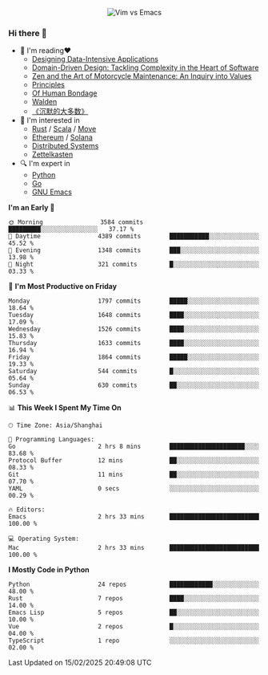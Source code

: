 <p align="center">
    <img src="https://gist.githubusercontent.com/coldnight/e696baffb094e71c96cb302118878eae/raw/40ea5053a6f66cc65f90f437e4173497da225958/banner.gif" alt="Vim vs Emacs" />
</p>

### Hi there 👋

- 📖 I'm reading❤️
    + [Designing Data-Intensive Applications](https://www.oreilly.com/library/view/designing-data-intensive-applications/9781491903063/)
    + [Domain-Driven Design: Tackling Complexity in the Heart of Software](https://www.dddcommunity.org/book/evans_2003/)
    + [Zen and the Art of Motorcycle Maintenance: An Inquiry into Values](https://en.wikipedia.org/wiki/Zen_and_the_Art_of_Motorcycle_Maintenance)
    + [Principles](https://www.principles.com/)
    + [Of Human Bondage](https://en.wikipedia.org/wiki/Of_Human_Bondage)
    + [Walden](https://en.wikipedia.org/wiki/Walden)
    + [《沉默的大多数》](https://en.wikipedia.org/wiki/Silent_majority)
- 🌱 I'm interested in
    + [Rust](https://www.rust-lang.org/) / [Scala](https://www.scala-lang.org/) / [Move](https://github.com/move-language/move/)
    + [Ethereum](https://ethereum.org/en/) / [Solana](https://solana.com/)
	+ [Distributed Systems](https://www.linuxzen.com/notes/topics/20200320174417_%E5%88%86%E5%B8%83%E5%BC%8F/)
	+ [Zettelkasten](https://www.linuxzen.com/notes/notes/20220120080920-slip_box/)
- 🔍 I'm expert in
    + [Python](https://www.python.org/)
    + [Go](https://go.dev/)
    + [GNU Emacs](https://www.gnu.org/software/emacs/)

<!--START_SECTION:waka-->
**I'm an Early 🐤** 

```text
🌞 Morning                3584 commits        █████████░░░░░░░░░░░░░░░░   37.17 % 
🌆 Daytime                4389 commits        ███████████░░░░░░░░░░░░░░   45.52 % 
🌃 Evening                1348 commits        ███░░░░░░░░░░░░░░░░░░░░░░   13.98 % 
🌙 Night                  321 commits         █░░░░░░░░░░░░░░░░░░░░░░░░   03.33 % 
```
📅 **I'm Most Productive on Friday** 

```text
Monday                   1797 commits        █████░░░░░░░░░░░░░░░░░░░░   18.64 % 
Tuesday                  1648 commits        ████░░░░░░░░░░░░░░░░░░░░░   17.09 % 
Wednesday                1526 commits        ████░░░░░░░░░░░░░░░░░░░░░   15.83 % 
Thursday                 1633 commits        ████░░░░░░░░░░░░░░░░░░░░░   16.94 % 
Friday                   1864 commits        █████░░░░░░░░░░░░░░░░░░░░   19.33 % 
Saturday                 544 commits         █░░░░░░░░░░░░░░░░░░░░░░░░   05.64 % 
Sunday                   630 commits         ██░░░░░░░░░░░░░░░░░░░░░░░   06.53 % 
```


📊 **This Week I Spent My Time On** 

```text
🕑︎ Time Zone: Asia/Shanghai

💬 Programming Languages: 
Go                       2 hrs 8 mins        █████████████████████░░░░   83.68 % 
Protocol Buffer          12 mins             ██░░░░░░░░░░░░░░░░░░░░░░░   08.33 % 
Git                      11 mins             ██░░░░░░░░░░░░░░░░░░░░░░░   07.70 % 
YAML                     0 secs              ░░░░░░░░░░░░░░░░░░░░░░░░░   00.29 % 

🔥 Editors: 
Emacs                    2 hrs 33 mins       █████████████████████████   100.00 % 

💻 Operating System: 
Mac                      2 hrs 33 mins       █████████████████████████   100.00 % 
```

**I Mostly Code in Python** 

```text
Python                   24 repos            ████████████░░░░░░░░░░░░░   48.00 % 
Rust                     7 repos             ████░░░░░░░░░░░░░░░░░░░░░   14.00 % 
Emacs Lisp               5 repos             ██░░░░░░░░░░░░░░░░░░░░░░░   10.00 % 
Vue                      2 repos             █░░░░░░░░░░░░░░░░░░░░░░░░   04.00 % 
TypeScript               1 repo              ░░░░░░░░░░░░░░░░░░░░░░░░░   02.00 % 
```




 Last Updated on 15/02/2025 20:49:08 UTC
<!--END_SECTION:waka-->
